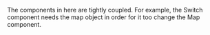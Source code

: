 The components in here are tightly coupled. For example, the Switch component needs the map object in order for it too change the Map component.
